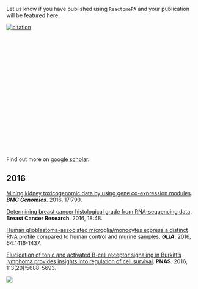 <!-- AddToAny BEGIN -->
<div class="a2a_kit a2a_kit_size_32 a2a_default_style">
<a class="a2a_dd" href="//www.addtoany.com/share"></a>
<a class="a2a_button_facebook"></a>
<a class="a2a_button_twitter"></a>
<a class="a2a_button_google_plus"></a>
<a class="a2a_button_pinterest"></a>
<a class="a2a_button_reddit"></a>
<a class="a2a_button_sina_weibo"></a>
<a class="a2a_button_wechat"></a>
<a class="a2a_button_douban"></a>
</div>
<script async src="//static.addtoany.com/menu/page.js"></script>
<!-- AddToAny END -->

<link rel="stylesheet" href="https://guangchuangyu.github.io/css/font-awesome.min.css">
<link rel="stylesheet" href="https://guangchuangyu.github.io/css/academicons.min.css">


Let us know if you have published using `ReactomePA` and your publication will be featured here.

[![citation](https://img.shields.io/badge/cited%20by-10-blue.svg?style=flat)](https://scholar.google.com.hk/scholar?oi=bibs&hl=en&cites=3311691878690959578)

<link rel='stylesheet' href=https://guangchuangyu.github.io/resume/css/morris.css>
<script src='https://guangchuangyu.github.io/resume/css/jquery.min.js' type='text/javascript'></script>
<script src='https://guangchuangyu.github.io/resume/css/raphael-min.js' type='text/javascript'></script>
<script src='https://guangchuangyu.github.io/resume/css/morris-0.4.2.min.js' type='text/javascript'></script>


<style>
  .rChart {
    display: block;
    margin-left: auto; 
    margin-right: auto;
    width: 800px;
    height: 300px;
  }  
  </style>

<div id = 'chart33264f079751' class = 'rChart morris'></div>
<script type='text/javascript'>
    var chartParams = {
 "element": "chart33264f079751",
"width":            800,
"height":            400,
"xkey": "year",
"ykeys": [
 "cites" 
],
"data": [
 {
 "year": 2015,
"cites":              1,
"pubid": "8d8msizDQcsC" 
},
{
 "year": 2016,
"cites":              9,
"pubid": "8d8msizDQcsC" 
} 
],
"id": "chart33264f079751",
"labels": "cites" 
},
      chartType = "Bar"
    new Morris[chartType](chartParams)
</script>


Find out more on [<i class="ai ai-google-scholar"></i> google scholar](https://scholar.google.com/scholar?oi=bibs&hl=en&cites=3311691878690959578).


## 2016

[Mining kidney toxicogenomic data by using gene co-expression modules](https://bmcgenomics.biomedcentral.com/articles/10.1186/s12864-016-3143-y). ***BMC Genomics***. 2016, 17:790.

[Determining breast cancer histological grade from RNA-sequencing data](http://dx.doi.org/10.1186/s13058-016-0710-8). **Breast Cancer Research**. 2016, 18:48.

[Human glioblastoma-associated microglia/monocytes express a distinct RNA profile compared to human control and murine samples](http://dx.doi.org/10.1002/glia.23014). __*GLIA*__. 2016, 64:1416-1437.

[Elucidation of tonic and activated B-cell receptor signaling in Burkitt’s lymphoma provides insights into regulation of cell survival](http://dx.doi.org/10.1073/pnas.1601053113). **PNAS**. 2016, 113(20):5688-5693.

![](https://guangchuangyu.github.io/featured_img/ReactomePA/pnas_F4.large.jpg)

